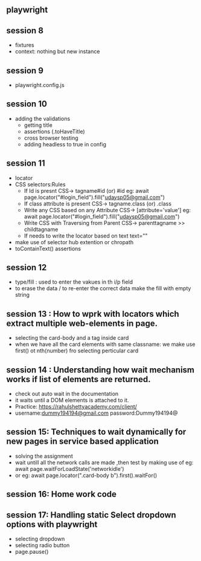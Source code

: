 ## playwright
<!-- https://rahulshettyacademy.com/loginpagePractise/ -->
## session 8
- fixtures
- context: nothing but new instance


## session 9

- playwright.config.js

## session 10

- adding the validations
    - getting title
    - assertions (.toHaveTitle)
    - cross browser testing
    - adding headless to true in config 
    
## session 11

-  locator
-  CSS selectors:Rules
     - If Id is presnt
            CSS-> tagname#id  (or) #id
            eg: await page.locator("#login_field").fill("udaysp05@gmail.com")
     - If class attribute is present
            CSS-> tagname.class (or) .class
     - Write any CSS based on any Attribute
            CSS-> [attribute='value']
            eg: await page.locator("#login_field").fill("udaysp05@gmail.com")
     - Write CSS with Traversing from Parent
            CSS-> parenttagname >> childtagname
     - If needs to write the locator based on text
            text=""
- make use of selector hub extention or chropath
-  toContainText() assertions

## session 12

- type/fill : used to enter the vakues in th i/p field
- to erase the data / to re-enter the correct data make the fill with empty string


## session 13 : How to wprk with locators which extract multiple web-elements in page.
- selecting the card-body  and a tag inside card
- when we have all the card elements with same classname: we make use first() ot nth(number) fro selecting perticular card 

## session 14 : Understanding how wait mechanism works if list of elements are returned.
-  check out auto wait in the documentation
-  it waits until a DOM elements is attached to it.
-  Practice: https://rahulshettyacademy.com/client/
- username:dummy194194@gmail.com   password:Dummy194194@

## session 15: Techniques to wait dynamically for new pages in service based application
-  solving the assignment
- wait untill all the network calls are made ,then test by making use of  eg: await page.waitForLoadState('networkidle')
- or eg: await page.locator(".card-body b").first().waitFor()

## session 16: Home work code

## session 17: Handling static Select dropdown options with playwright
-  selecting dropdown
- selecting  radio button
- page.pause()